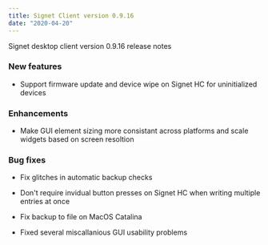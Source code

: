 ```yaml
---
title: Signet Client version 0.9.16
date: "2020-04-20"
---
```


Signet desktop client version 0.9.16 release notes

### New features

- Support firmware update and device wipe on Signet HC for uninitialized devices

### Enhancements

- Make GUI element sizing more consistant across platforms and scale widgets
  based on screen resoltion

### Bug fixes

- Fix glitches in automatic backup checks

- Don't require invidual button presses on Signet HC when writing multiple
  entries at once

- Fix backup to file on MacOS Catalina

- Fixed several miscallanious GUI usability problems
